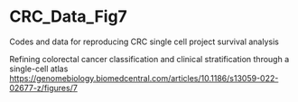 # CRC_Data_Fig7
 Codes and data for reproducing CRC single cell project survival analysis

Refining colorectal cancer classification and clinical stratification through a single-cell atlas
https://genomebiology.biomedcentral.com/articles/10.1186/s13059-022-02677-z/figures/7